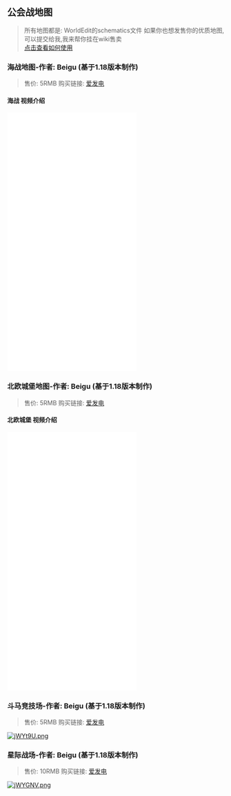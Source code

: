 ## 公会战地图

> 所有地图都是: WorldEdit的schematics文件
> 如果你也想发售你的优质地图,可以提交给我,我来帮你挂在wiki售卖    
> [点击查看如何使用](https://www.mcbbs.net/thread-995134-1-1.html)

### 海战地图-作者: Beigu (基于1.18版本制作)
>  售价: 5RMB 购买链接: [爱发电](https://afdian.net/item?plan_id=3cc8868c7f7511ec8e8652540025c377)
#### 海战 视频介绍
<iframe src="//player.bilibili.com/player.html?aid=635699110&bvid=BV1mb4y1H7wk&cid=486450073&page=1" scrolling="no" border="0" frameborder="no" framespacing="0" allowfullscreen="true" height="600px"> </iframe>

### 北欧城堡地图-作者: Beigu (基于1.18版本制作)
>  售价: 5RMB 购买链接: [爱发电](https://afdian.net/item?plan_id=3109747a02b311ed90a852540025c377)
#### 北欧城堡 视频介绍
<iframe src="//player.bilibili.com/player.html?aid=253226532&bvid=BV1hY411h7f2&cid=486459657&page=1" scrolling="no" border="0" frameborder="no" framespacing="0" allowfullscreen="true" height="600px"> </iframe>

### 斗马竞技场-作者: Beigu (基于1.18版本制作)
>  售价: 5RMB 购买链接: [爱发电](https://afdian.net/item?plan_id=3c5cd8d602b711edb20652540025c377)

[![jWYt9U.png](https://s1.ax1x.com/2022/07/13/jWYt9U.png)](https://imgtu.com/i/jWYt9U)
 
### 星际战场-作者: Beigu (基于1.18版本制作)
>  售价: 10RMB 购买链接: [爱发电](https://afdian.net/item?plan_id=b8e8a80402b611eda15752540025c377)

[![jWYGNV.png](https://s1.ax1x.com/2022/07/13/jWYGNV.png)](https://imgtu.com/i/jWYGNV)